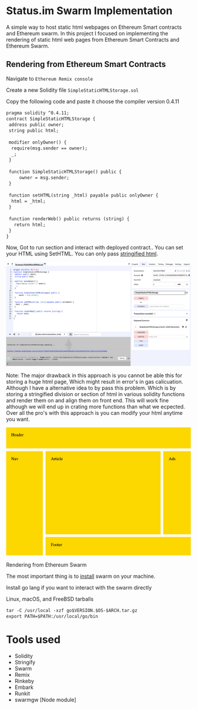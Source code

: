 # Status.im Swarm Implementation
A simple way to host static html webpages on Ethereum Smart contracts and Ethereum swarm. In this project I focused on implementing the rendering of static html web pages from Ethereum Smart Contracts and Ethereum Swarm. 

## Rendering from Ethereum Smart Contracts
Navigate to ``` Ethereum Remix console ```

Create a new Solidity file ``` SimpleStaticHTMLStorage.sol ```

Copy the following code and paste it choose the compiler version 0.4.11
```
pragma solidity ^0.4.11;
contract SimpleStaticHTMLStorage {
 address public owner;
 string public html;
 
 modifier onlyOwner() {
  require(msg.sender == owner);
  _;
 }
 
 function SimpleStaticHTMLStorage() public {
     owner = msg.sender;
 }
 
 function setHTML(string _html) payable public onlyOwner {
  html = _html;
 }
 
 function renderWeb() public returns (string) {
   return html;
 }
}
```
Now, Got to run section and interact with deployed contract..
You can set your HTML using SetHTML. You can only pass [stringified html](https://www.willpeavy.com/minifier/). 

![Image](https://github.com/sriharikapu/StatusIM-SwarmImplementation/blob/master/assets/Screen%20Shot%202018-11-16%20at%2010.28.30%20AM.png?raw=true)

Note: The major drawback in this approach is you cannot be able this for storing a huge html page, Which might result in error's in gas calicuation. Although I have a alternative idea to by pass this problem. Which is by storing a stringified division or section of html in various solidity functions and render them on and align them on front end. This will work fine although we will end up in crating more functions than what we ecpected. Over all the pro's with this approach is you can modify your html anytime you want.

![Image](https://github.com/sriharikapu/StatusIM-SwarmImplementation/blob/master/assets/skelton.gif?style=center)

Rendering from Ethereum Swarm

The most important thing is to [install](https://swarm-guide.readthedocs.io/en/latest/installation.html) swarm on your machine.

Install go lang if you want to interact with the swarm directly

Linux, macOS, and FreeBSD tarballs
```
tar -C /usr/local -xzf go$VERSION.$OS-$ARCH.tar.gz
export PATH=$PATH:/usr/local/go/bin
```


# Tools used
- Solidity
- Stringify
- Swarm
- Remix
- Rinkeby
- Embark
- Runkit
- swarmgw [Node module]
